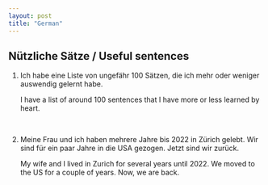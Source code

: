 ```yaml
---
layout: post
title: "German"
---
```


## Nützliche Sätze / Useful sentences
1. Ich habe eine Liste von ungefähr 100 Sätzen, die ich mehr oder weniger auswendig gelernt habe.
   
   I have a list of around 100 sentences that I have more or less learned by heart.

<br>

2. Meine Frau und ich haben mehrere Jahre bis 2022 in Zürich gelebt. Wir sind für ein paar Jahre in die USA gezogen. Jetzt sind wir zurück. 

   My wife and I lived in Zurich for several years until 2022. We moved to the US for a couple of years. Now, we are back.

